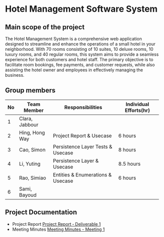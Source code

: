 # Hotel Management Software System

## Main scope of the project
The Hotel Management System is a comprehensive web application designed to streamline and enhance the operations of a small hotel in your neighborhood. With 70 rooms consisting of 10 suites, 10 deluxe rooms, 10 luxury rooms, and 40 regular rooms, this system aims to provide a seamless experience for both customers and hotel staff. The primary objective is to facilitate room bookings, fee payments, and customer requests, while also assisting the hotel owner and employees in effectively managing the business.

## Group members

| No |  Team Member   |     Responsibilities                | Individual Efforts(hr) |
|----|----------------|-------------------------------------|------------------------|
| 1  | Clara, Jabbour |                                     |                        |
| 2  | Hing, Hong Way | Project Report & Usecase            |         6 hours        |
| 3  | Cao, Simon     | Persistence Layer Tests & Usecase   |         8 hours        |
| 4  | Li, Yuting     | Persistence Layer & Usecase         |         8.5 hours      |
| 5  | Rao, Simiao    | Entities & Enumerations & Usecase   |         6 hours        |
| 6  | Sami, Bayoud   |                                     |                        |

## Project Documentation
- Project Report [Project Report ‐ Deliverable 1](https://github.com/McGill-ECSE321-Fall2023/project-group-06/wiki/Project-Report#project-report--deliverable-1)
- Meeting Minutes [Meeting Minutes - Meeting 1](https://github.com/McGill-ECSE321-Fall2023/project-group-06/wiki/Meeting-minutes#meeting-minutes---meeting-1)
